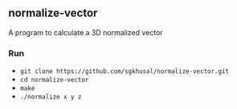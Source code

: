 ## normalize-vector
A program to calculate a 3D normalized vector

### Run
- `git clone https://github.com/sgkhusal/normalize-vector.git`
- `cd normalize-vector`
- `make`
- `./normalize x y z`
